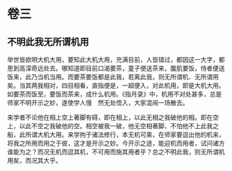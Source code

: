# 卷三

## 不明此我无所谓机用

举世皆欲明大机大用，要知此大机大用，充满目前，人皆错过，都因这一大字，都思到高深奇远处去。哪知道即目前口渴要茶，童子便送茶来，腹肌要饭，侍者便送饭来，此乃当机当用。而要茶要饭都是此我，若离此我，则无所谓机、无所谓用矣。当其两我相对，四目相看，直指便是，一超便入，对此机用，即是大机大用。如要茶而饭至，要饭而茶来，成什么机用。《指月录》中，机用不对处甚多，总是师家不明开示之妙，遂使学人慢　然无处悟入，大家混闹一场散去。

来学者不论他在相上空上著脚有碍，即在相上，以此无相之我破他的相。即在空上，以此不空之我破他的空。相空被我一破，他无空相著脚，不怕他不上此我之船，此所谓大机大用。来学拘于诸法修行，本无机可乘，在师家要逗出他的机来，将我之所用而用之于彼，这才是开示之妙。今开示之途，能迎机而用者，试问诸方谁能为之？而况无机而逗其机，不可用而施其用者乎？总之不明此我，则无所谓机用矣，而况其大乎。
